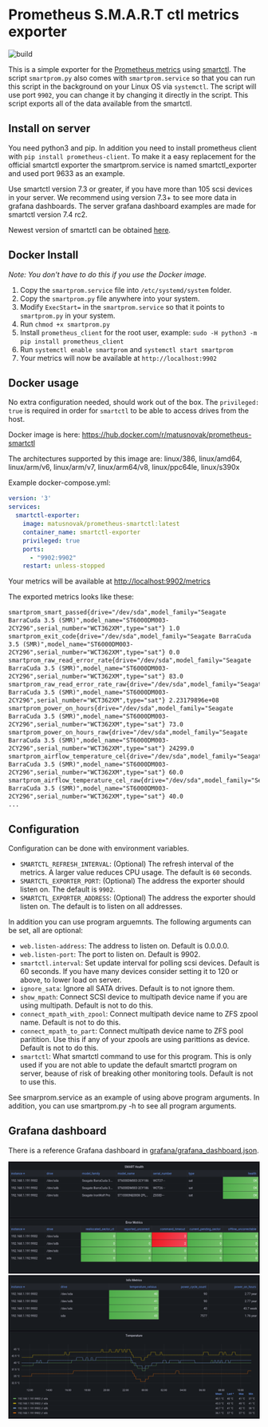 # Prometheus S.M.A.R.T ctl metrics exporter

![build](https://github.com/matusnovak/prometheus-smartctl/workflows/build/badge.svg)

This is a simple exporter for the [Prometheus metrics](https://prometheus.io/) using [smartctl](https://www.smartmontools.org/). The script `smartprom.py` also comes with `smartprom.service` so that you can run this script in the background on your Linux OS via `systemctl`. The script will use port `9902`, you can change it by changing it directly in the script. This script exports all of the data available from the smartctl.

## Install on server

You need python3 and pip. In addition you need to install prometheus client with `pip install prometheus-client`. To make it a easy replacement for the official smartctl exporter the smartprom.service is named smartctl_exporter and used port 9633 as an example.

Use smartctl version 7.3 or greater, if you have more than 105 scsi devices in your server. We recommend using version 7.3+ to see more data in grafana dashboards. The server grafana dashboard examples are made for smartctl version 7.4 rc2. 

Newest version of smartctl can be obtained [here](https://builds.smartmontools.org/).

## Docker Install

_Note: You don't have to do this if you use the Docker image._

1. Copy the `smartprom.service` file into `/etc/systemd/system` folder.
2. Copy the `smartprom.py` file anywhere into your system.
3. Modify `ExecStart=` in the `smartprom.service` so that it points to `smartprom.py` in your system.
4. Run `chmod +x smartprom.py` 
5. Install `prometheus_client` for the root user, example: `sudo -H python3 -m pip install prometheus_client`
6. Run `systemctl enable smartprom` and `systemctl start smartprom`
7. Your metrics will now be available at `http://localhost:9902`

## Docker usage

No extra configuration needed, should work out of the box. The `privileged: true` is required in order for `smartctl` to be able to access drives from the host.

Docker image is here: <https://hub.docker.com/r/matusnovak/prometheus-smartctl>

The architectures supported by this image are: linux/386, linux/amd64, linux/arm/v6, linux/arm/v7, linux/arm64/v8, linux/ppc64le, linux/s390x

Example docker-compose.yml:

```yml
version: '3'
services:
  smartctl-exporter:
    image: matusnovak/prometheus-smartctl:latest
    container_name: smartctl-exporter
    privileged: true
    ports:
      - "9902:9902"
    restart: unless-stopped
```

Your metrics will be available at <http://localhost:9902/metrics>

The exported metrics looks like these:

```shell
smartprom_smart_passed{drive="/dev/sda",model_family="Seagate BarraCuda 3.5 (SMR)",model_name="ST6000DM003-2CY296",serial_number="WCT362XM",type="sat"} 1.0
smartprom_exit_code{drive="/dev/sda",model_family="Seagate BarraCuda 3.5 (SMR)",model_name="ST6000DM003-2CY296",serial_number="WCT362XM",type="sat"} 0.0
smartprom_raw_read_error_rate{drive="/dev/sda",model_family="Seagate BarraCuda 3.5 (SMR)",model_name="ST6000DM003-2CY296",serial_number="WCT362XM",type="sat"} 83.0
smartprom_raw_read_error_rate_raw{drive="/dev/sda",model_family="Seagate BarraCuda 3.5 (SMR)",model_name="ST6000DM003-2CY296",serial_number="WCT362XM",type="sat"} 2.23179896e+08
smartprom_power_on_hours{drive="/dev/sda",model_family="Seagate BarraCuda 3.5 (SMR)",model_name="ST6000DM003-2CY296",serial_number="WCT362XM",type="sat"} 73.0
smartprom_power_on_hours_raw{drive="/dev/sda",model_family="Seagate BarraCuda 3.5 (SMR)",model_name="ST6000DM003-2CY296",serial_number="WCT362XM",type="sat"} 24299.0
smartprom_airflow_temperature_cel{drive="/dev/sda",model_family="Seagate BarraCuda 3.5 (SMR)",model_name="ST6000DM003-2CY296",serial_number="WCT362XM",type="sat"} 60.0
smartprom_airflow_temperature_cel_raw{drive="/dev/sda",model_family="Seagate BarraCuda 3.5 (SMR)",model_name="ST6000DM003-2CY296",serial_number="WCT362XM",type="sat"} 40.0
...
```

## Configuration

Configuration can be done with environment variables.

- `SMARTCTL_REFRESH_INTERVAL`: (Optional) The refresh interval of the metrics. A larger value reduces CPU usage. The default is `60` seconds.
- `SMARTCTL_EXPORTER_PORT`: (Optional) The address the exporter should listen on. The default is `9902`.
- `SMARTCTL_EXPORTER_ADDRESS`: (Optional) The address the exporter should listen on. The default is to listen on all addresses.

In addition you can use program arguemnts. The following arguments can be set, all are optional:

- `web.listen-address`: The address to listen on. Default is 0.0.0.0.
- `web.listen-port`: The port to listen on. Default is 9902.
- `smartctl.interval`: Set update interval for polling scsi devices. Default is 60 seconds. If you have many devices consider setting it to 120 or above, to lower load on server.
- `ignore_sata`: Ignore all SATA drives. Default is to not ignore them.
- `show_mpath`: Connect SCSI device to multipath device name if you are using multipath. Default is not to do this.
- `connect_mpath_with_zpool`: Connect multipath device name to ZFS zpool name. Default is not to do this.
- `connect_mpath_to_part`: Connect multipath device name to ZFS pool paritition. Use this if any of your zpools are using parittions as device. Default is not to do this.
- `smartctl`: What smartctl command to use for this program. This is only used if you are not able to update the default smartctl program on server, beause of risk of breaking other monitoring tools. Default is not to use this.

See smarprom.service as an example of using above program arguments. In addition, you can use smartprom.py -h to see all program arguments. 

## Grafana dashboard

There is a reference Grafana dashboard in [grafana/grafana_dashboard.json](./grafana/grafana_dashboard.json).

![](./grafana/grafana_dashboard_1.png)
![](./grafana/grafana_dashboard_2.png)
